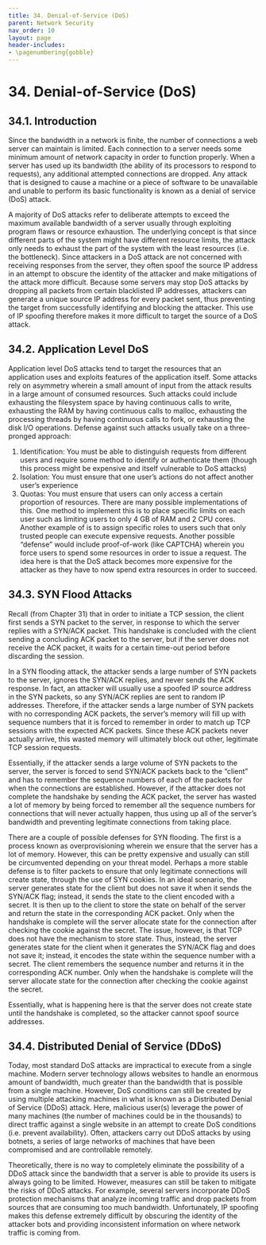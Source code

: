 ```yaml
---
title: 34. Denial-of-Service (DoS)
parent: Network Security
nav_order: 10
layout: page
header-includes:
- \pagenumbering{gobble}
---
```


# 34. Denial-of-Service (DoS)

## 34.1. Introduction

Since the bandwidth in a network is finite, the number of connections a web server can maintain is limited. Each connection to a server needs some minimum amount of network capacity in order to function properly. When a server has used up its bandwidth (the ability of its processors to respond to requests), any additional attempted connections are dropped. Any attack that is designed to cause a machine or a piece of software to be unavailable and unable to perform its basic functionality is known as a denial of service (DoS) attack.

A majority of DoS attacks refer to deliberate attempts to exceed the maximum available bandwidth of a server usually through exploiting program flaws or resource exhaustion. The underlying concept is that since different parts of the system might have different resource limits, the attack only needs to exhaust the part of the system with the least resources (i.e. the bottleneck). Since attackers in a DoS attack are not concerned with receiving responses from the server, they often spoof the source IP address in an attempt to obscure the identity of the attacker and make mitigations of the attack more difficult. Because some servers may stop DoS attacks by dropping all packets from certain blacklisted IP addresses, attackers can generate a unique source IP address for every packet sent, thus preventing the target from successfully identifying and blocking the attacker. This use of IP spoofing therefore makes it more difficult to target the source of a DoS attack.

## 34.2. Application Level DoS

Application level DoS attacks tend to target the resources that an application uses and exploits features of the application itself. Some attacks rely on asymmetry wherein a small amount of input from the attack results in a large amount of consumed resources. Such attacks could include exhausting the filesystem space by having continuous calls to write, exhausting the RAM by having continuous calls to malloc, exhausting the processing threads by having continuous calls to fork, or exhausting the disk I/O operations. Defense against such attacks usually take on a three-pronged approach:

1. Identification: You must be able to distinguish requests from different users and require some method to identify or authenticate them (though this process might be expensive and itself vulnerable to DoS attacks)
2. Isolation: You must ensure that one user’s actions do not affect another user’s experience
3. Quotas: You must ensure that users can only access a certain proportion of resources. There are many possible implementations of this. One method to implement this is to place specific limits on each user such as limiting users to only 4 GB of RAM and 2 CPU cores. Another example of is to assign specific roles to users such that only trusted people can execute expensive requests. Another possible “defense” would include proof-of-work (like CAPTCHA) wherein you force users to spend some resources in order to issue a request. The idea here is that the DoS attack becomes more expensive for the attacker as they have to now spend extra resources in order to succeed.

## 34.3. SYN Flood Attacks

Recall (from Chapter 31) that in order to initiate a TCP session, the client first sends a SYN packet to the server, in response to which the server replies with a SYN/ACK packet. This handshake is concluded with the client sending a concluding ACK packet to the server, but if the server does not receive the ACK packet, it waits for a certain time-out period before discarding the session.

In a SYN flooding attack, the attacker sends a large number of SYN packets to the server, ignores the SYN/ACK replies, and never sends the ACK response. In fact, an attacker will usually use a spoofed IP source address in the SYN packets, so any SYN/ACK replies are sent to random IP addresses. Therefore, if the attacker sends a large number of SYN packets with no corresponding ACK packets, the server’s memory will fill up with sequence numbers that it is forced to remember in order to match up TCP sessions with the expected ACK packets. Since these ACK packets never actually arrive, this wasted memory will ultimately block out other, legitimate TCP session requests.

Essentially, if the attacker sends a large volume of SYN packets to the server, the server is forced to send SYN/ACK packets back to the “client” and has to remember the sequence numbers of each of the packets for when the connections are established. However, if the attacker does not complete the handshake by sending the ACK packet, the server has wasted a lot of memory by being forced to remember all the sequence numbers for connections that will never actually happen, thus using up all of the server’s bandwidth and preventing legitimate connections from taking place.

There are a couple of possible defenses for SYN flooding. The first is a process known as overprovisioning wherein we ensure that the server has a lot of memory. However, this can be pretty expensive and usually can still be circumvented depending on your threat model. Perhaps a more stable defense is to filter packets to ensure that only legitimate connections will create state, through the use of SYN cookies. In an ideal scenario, the server generates state for the client but does not save it when it sends the SYN/ACK flag; instead, it sends the state to the client encoded with a secret. It is then up to the client to store the state on behalf of the server and return the state in the corresponding ACK packet. Only when the handshake is complete will the server allocate state for the connection after checking the cookie against the secret. The issue, however, is that TCP does not have the mechanism to store state. Thus, instead, the server generates state for the client when it generates the SYN/ACK flag and does not save it; instead, it encodes the state within the sequence number with a secret. The client remembers the sequence number and returns it in the corresponding ACK number. Only when the handshake is complete will the server allocate state for the connection after checking the cookie against the secret.

Essentially, what is happening here is that the server does not create state until the handshake is completed, so the attacker cannot spoof source addresses.

## 34.4. Distributed Denial of Service (DDoS)

Today, most standard DoS attacks are impractical to execute from a single machine. Modern server technology allows websites to handle an enormous amount of bandwidth, much greater than the bandwidth that is possible from a single machine. However, DoS conditions can still be created by using multiple attacking machines in what is known as a Distributed Denial of Service (DDoS) attack. Here, malicious user(s) leverage the power of many machines (the number of machines could be in the thousands) to direct traffic against a single website in an attempt to create DoS conditions (i.e. prevent availability). Often, attackers carry out DDoS attacks by using botnets, a series of large networks of machines that have been compromised and are controllable remotely.

Theoretically, there is no way to completely eliminate the possibility of a DDoS attack since the bandwidth that a server is able to provide its users is always going to be limited. However, measures can still be taken to mitigate the risks of DDoS attacks. For example, several servers incorporate DDoS protection mechanisms that analyze incoming traffic and drop packets from sources that are consuming too much bandwidth. Unfortunately, IP spoofing makes this defense extremely difficult by obscuring the identity of the attacker bots and providing inconsistent information on where network traffic is coming from.
